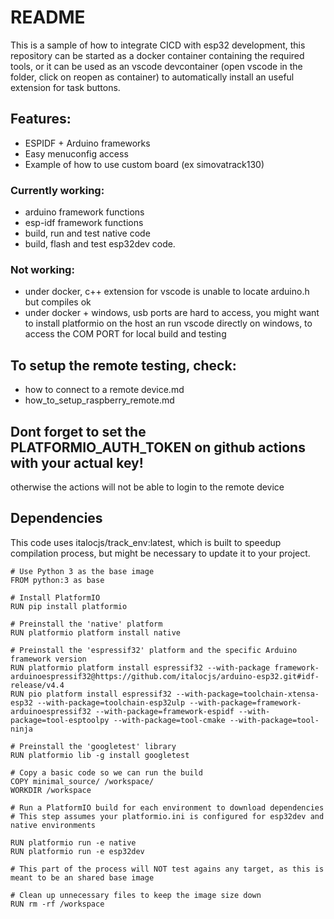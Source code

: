 # README
This is a sample of how to integrate CICD with esp32 development, this repository can be started as a docker container containing the required tools, or it can be used as an vscode devcontainer (open vscode in the folder, click on reopen as container) to automatically install an useful extension for task buttons.

## Features:
- ESPIDF + Arduino frameworks
- Easy menuconfig access
- Example of how to use custom board (ex simovatrack130)

### Currently working:
- arduino framework functions
- esp-idf framework functions
- build, run and test native code
- build, flash and test esp32dev code.

### Not working:
- under docker, c++ extension for vscode is unable to locate arduino.h but compiles ok
- under docker + windows, usb ports are hard to access, you might want to install platformio on the host an run vscode directly on windows, to access the COM PORT for local build and testing

## To setup the remote testing, check:
- how to connect to a remote device.md
- how_to_setup_raspberry_remote.md

## Dont forget to set the PLATFORMIO_AUTH_TOKEN on github actions with your actual key!
otherwise the actions will not be able to login to the remote device 

## Dependencies

This code uses italocjs/track_env:latest, which is built to speedup compilation process, but might be necessary to update it to your project.
```
# Use Python 3 as the base image
FROM python:3 as base

# Install PlatformIO
RUN pip install platformio

# Preinstall the 'native' platform
RUN platformio platform install native

# Preinstall the 'espressif32' platform and the specific Arduino framework version
RUN platformio platform install espressif32 --with-package framework-arduinoespressif32@https://github.com/italocjs/arduino-esp32.git#idf-release/v4.4
RUN pio platform install espressif32 --with-package=toolchain-xtensa-esp32 --with-package=toolchain-esp32ulp --with-package=framework-arduinoespressif32 --with-package=framework-espidf --with-package=tool-esptoolpy --with-package=tool-cmake --with-package=tool-ninja

# Preinstall the 'googletest' library
RUN platformio lib -g install googletest

# Copy a basic code so we can run the build
COPY minimal_source/ /workspace/
WORKDIR /workspace

# Run a PlatformIO build for each environment to download dependencies
# This step assumes your platformio.ini is configured for esp32dev and native environments

RUN platformio run -e native
RUN platformio run -e esp32dev

# This part of the process will NOT test agains any target, as this is meant to be an shared base image

# Clean up unnecessary files to keep the image size down
RUN rm -rf /workspace
```